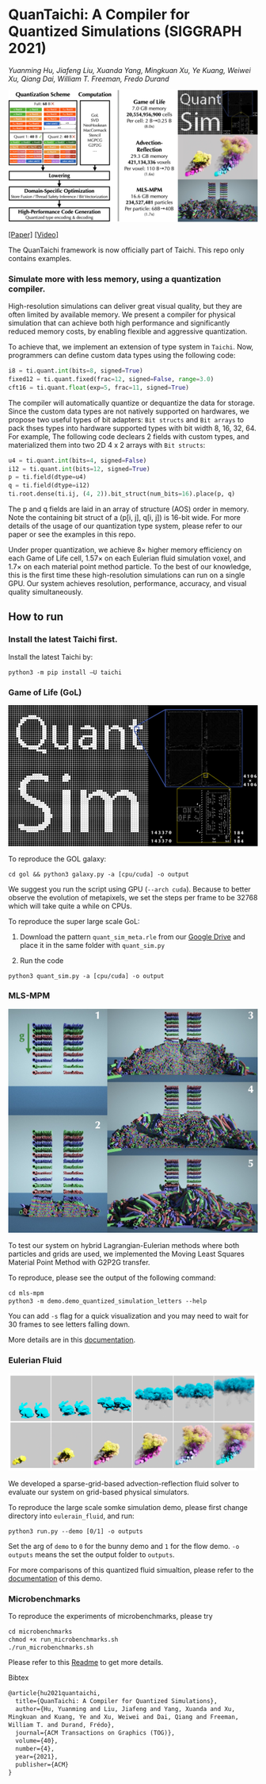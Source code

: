 # QuanTaichi: A Compiler for Quantized Simulations (SIGGRAPH 2021)

*Yuanming Hu, Jiafeng Liu, Xuanda Yang, Mingkuan Xu, Ye Kuang, Weiwei Xu, Qiang Dai, William T. Freeman, Fredo Durand*

![](./pics/teaser.jpg)

[[Paper]](https://yuanming.taichi.graphics/publication/2021-quantaichi/quantaichi.pdf) [[Video]](https://youtu.be/0jdrAQOxJlY)

The QuanTaichi framework is now officially part of Taichi. This repo only contains examples.
### Simulate more with less memory, using a quantization compiler.
High-resolution simulations can deliver great visual quality, but they are often limited by available memory. We present a compiler for physical simulation that can achieve both high performance and significantly reduced memory costs, by enabling flexible and aggressive quantization.   

To achieve that, we implement an extension of type system in `Taichi`. Now, programmers can define custom data types using the following code:
```python
i8 = ti.quant.int(bits=8, signed=True)
fixed12 = ti.quant.fixed(frac=12, signed=False, range=3.0)
cft16 = ti.quant.float(exp=5, frac=11, signed=True)
```
The compiler will automatically quantize or dequantize the data for storage. Since the custom data types are not natively supported on hardwares, we propose two useful types of bit adapters: `Bit structs` and `Bit arrays` to pack thses types into hardware supported types with bit width 8, 16, 32, 64. For example, The following code declears 2 fields with custom types, and materialized them into two 2D 4 x 2 arrays with `Bit structs`:
```python
u4 = ti.quant.int(bits=4, signed=False)
i12 = ti.quant.int(bits=12, signed=True)
p = ti.field(dtype=u4)
q = ti.field(dtype=i12)
ti.root.dense(ti.ij, (4, 2)).bit_struct(num_bits=16).place(p, q)
```
The p and q fields are laid in an array of structure (AOS) order in memory. Note the containing bit struct of a (p[i, j], q[i, j]) is 16-bit wide. For more details of the usage of our quantization type system, please refer to our paper or see the examples in this repo.

Under proper quantization, we achieve 8× higher memory efficiency on each Game of Life cell, 1.57× on each Eulerian fluid simulation voxel, and 1.7× on each material point method particle. To the best of our knowledge, this is the first time these high-resolution simulations can run on a single GPU. Our system achieves resolution, performance, accuracy, and visual quality simultaneously.

## How to run

### Install the latest Taichi first.
Install the latest Taichi by:
```
python3 -m pip install —U taichi
```

### Game of Life (GoL)

![gol_pic](./pics/teaser_gol.jpg)

To reproduce the GOL galaxy:
```
cd gol && python3 galaxy.py -a [cpu/cuda] -o output
```
We suggest you run the script using GPU (`--arch cuda`). Because to better observe the evolution of metapixels, we set the steps per frame to be 32768 which will take quite a while on CPUs.

To reproduce the super large scale GoL:

1. Download the pattern `quant_sim_meta.rle` from our [Google Drive](https://drive.google.com/file/d/1kCg2fSAlQgy42cGAatVwuvGZd7RlqLF-/view?usp=sharing) and place it in the same folder with `quant_sim.py`

2. Run the code
```
python3 quant_sim.py -a [cpu/cuda] -o output
```

### MLS-MPM
![mpm-pic](./pics/mpm-235.jpg)

To test our system on hybrid Lagrangian-Eulerian methods where both particles and grids are used, we implemented the Moving Least Squares Material Point Method with G2P2G transfer.

To reproduce, please see the output of the following command:
```
cd mls-mpm
python3 -m demo.demo_quantized_simulation_letters --help
```
You can add `-s` flag for a quick visualization and you may need to wait for 30 frames to see letters falling down.

More details are in this [documentation](mls_mpm/README.md).

### Eulerian Fluid

![smoke_simulation](./pics/smoke_result.png)

We developed a sparse-grid-based advection-reflection fluid solver to evaluate our system on grid-based physical simulators.

To reproduce the large scale somke simulation demo, please first change directory into `eulerain_fluid`, and run:
```
python3 run.py --demo [0/1] -o outputs
```
Set the arg of `demo` to `0` for the bunny demo and `1` for the flow demo. `-o outputs` means the set the output folder to `outputs`.

For more comparisons of this quantized fluid simualtion, please refer to the [documentation](eulerian_fluid/readme.md) of this demo.

### Microbenchmarks
To reproduce the experiments of microbenchmarks, please try

```
cd microbenchmarks
chmod +x run_microbenchmarks.sh
./run_microbenchmarks.sh
```
Please refer to this [Readme](microbenchmarks/README.md) to get more details.


Bibtex
```
@article{hu2021quantaichi,
  title={QuanTaichi: A Compiler for Quantized Simulations},
  author={Hu, Yuanming and Liu, Jiafeng and Yang, Xuanda and Xu, Mingkuan and Kuang, Ye and Xu, Weiwei and Dai, Qiang and Freeman, William T. and Durand, Frédo},
  journal={ACM Transactions on Graphics (TOG)},
  volume={40},
  number={4},
  year={2021},
  publisher={ACM}
}
```